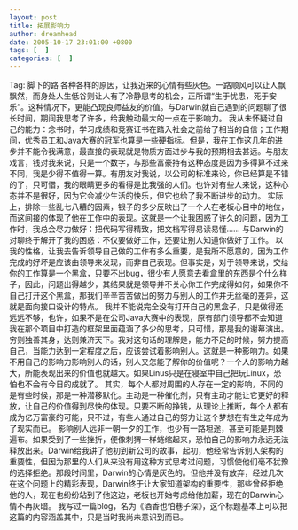 ```yaml
---
layout: post
title: 拓展影响力
author: dreamhead
date: 2005-10-17 23:01:00 +0800
tags: [  ]
categories: [  ]
---
```


Tag: 脚下的路 各种各样的原因，让我近来的心情有些灰色。一路顺风可以让人飘飘然，而身处人生低谷则让人有了冷静思考的机会，正所谓“生于忧患，死于安乐”。这种情况下，更能凸现良师益友的价值。与Darwin就自己遇到的问题聊了很长时间，期间我思考了许多，给我触动最大的一点在于影响力。 我从未怀疑过自己的能力：念书时，学习成绩和竞赛证书在踏入社会之前给了相当的自信；工作期间，优秀员工和Java大赛的冠军也算是一些硬指标。但是，我在工作这几年的进步并不能令我满意，最直接的表现就是物质方面进步与我的预期相去甚远。与朋友戏言，钱对我来说，只是一个数字，与那些富豪持有这种态度是因为多得算不过来不同，我是少得不值得一算。有朋友对我说，以公司的标准来论，你已经算是不错的了，只可惜，我的眼睛更多的看得是比我强的人们。也许对有些人来说，这种心态并不是很好，因为它会减少生活的快乐，但它也给了我不断进步的动力。 实际上，排除一些乱七八糟的因素，银子的多少反映出了一个人在老板心目中的地位，而这间接的体现了他在工作中的表现。这就是一个让我困惑了许久的问题，因为工作时，我总会尽力做好：把代码写得精致，把文档写得易读易懂…… 与Darwin的对聊终于解开了我的困惑：不仅要做好工作，还要让别人知道你做好了工作。 以我的性格，让我去告诉领导自己做的工作有多么重要，是我所不愿意的，因为工作完成的好坏是应该由领导来发现，而非自己表现。但事实是，对于领导来说，交给你的工作算是一个黑盒，只要不出bug，很少有人愿意去看盒里的东西是个什么样子，因此，问题出得越少，其结果就是领导并不关心你工作完成得如何，如果你不自己打开这个黑盒，那我们辛辛苦苦做出的努力与别人的工作并无丝毫的差异，这就是面向接口设计的特点。 我并不能说完全没有打开自己的黑盒子，只是做得还远远不够，也许，如果不是在公司Java大赛中的表现，原有部门领导都不会知道我在那个项目中打造的框架里面蕴涵了多少的思考，只可惜，那是我的谢幕演出。 穷则独善其身，达则兼济天下。我对这句话的理解是，能力不足的时候，努力提高自己，当能力达到一定程度之后，应该尝试着影响别人。这就是一种影响力。如果不用自己的影响力影响别人的话，别人又怎能了解你的价值呢？一个人的影响力越大，所能表现出来的价值也就越大。如果Linus只是在寝室中自己把玩Linux，恐怕也不会有今日的成就了。 其实，每个人都对周围的人存在一定的影响，不同的是有些时候，那是一种潜移默化。主动是一种催化剂，只有主动才能让它更好的释放，让自己的价值得到尽快的体现。只要不断的挣钱，从理论上推断，每个人都有成为亿万富豪的可能，只不过，有些人通过自己的努力让这个梦想在有生之年成为了现实而已。 影响别人远非一朝一夕的工作，也少有一路坦途，甚至可能是荆棘遍布。如果受到了一些挫折，便像刺猬一样蜷缩起来，恐怕自己的影响力永远无法释放出来。Darwin给我讲了他初到新公司的故事，起初，他经常告诉别人架构的重要性，但因为那里的人们从来没有用这种方式思考过问题，习惯使他们毫不犹豫的选择拒绝。那段时间里，Darwin的心情是灰色的。但他并没有放弃，经过几次在这个问题上的精彩表现，Darwin终于让大家知道架构的重要性，那些曾经拒绝他的人，现在也纷纷站到了他这边，老板也开始考虑给他加薪，现在的Darwin心情不再灰暗。 我写过一篇blog，名为《酒香也怕巷子深》，这个标题基本上可以把这篇的内容涵盖其中，只是当时我尚未意识到而已。


